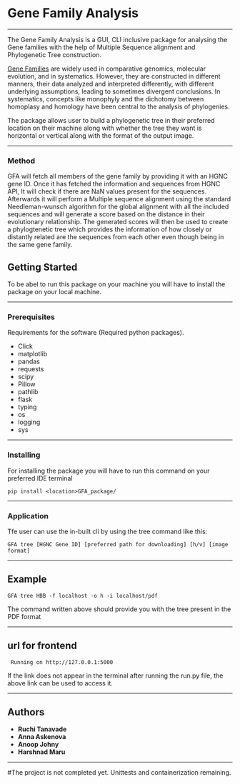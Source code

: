 # Gene Family Analysis
***
The Gene Family Analysis is a GUI, CLI inclusive package for analysing the Gene families with the help of Multiple Sequence alignment and Phylogenetic Tree construction. 

[Gene Families](https://www.ncbi.nlm.nih.gov/pmc/articles/PMC2683547/) are widely used in comparative genomics, molecular evolution, and in systematics. However, they are constructed in different manners, their data analyzed and interpreted differently, with different underlying assumptions, leading to sometimes divergent conclusions. In systematics, concepts like monophyly and the dichotomy between homoplasy and homology have been central to the analysis of phylogenies.

The package allows user to build a phylogenetic tree in their preferred location on their machine along with whether the tree they want is horizontal or vertical along with the format of the output image.
***
### Method

GFA will fetch all members of the gene family by providing it with an HGNC gene ID. Once it has fetched the information and sequences from HGNC API, It will check if there are NaN values present for the sequences. Afterwards it will perform a Multiple sequence alignment using the standard Needleman-wunsch algorithm for the global alignment with all the included sequences and will generate a score based on the distance in their evolutionary relationship. The generated scores will then be used to create a phylogtenetic tree which provides the information of how closely or distantly related are the sequences from each other even though being in the same gene family.

## Getting Started

To be abel to run this package on your machine you will have to install the package on your local machine.
***

### Prerequisites

Requirements for the software (Required python packages).
-  Click
-  matplotlib
-  pandas
-  requests
-  scipy
-  Pillow
-  pathlib
-  flask
-  typing
-  os
-  logging 
-  sys
***
### Installing

For installing the package you will have to run this command on your preferred IDE terminal

    pip install <location>GFA_package/
***
### Application

Tfe user can use the in-built cli by using the tree command like this:

    GFA tree [HGNC Gene ID] [preferred path for downloading] [h/v] [image format]
***
## Example

    GFA tree HBB -f localhost -o h -i localhost/pdf

The command written above should provide you with the tree present in the PDF format
***
## url for frontend

     Running on http://127.0.0.1:5000
If the link does not appear in the terminal after running the run.py file, the above link can be used to access it.
***

## Authors

  - **Ruchi Tanavade** 
  - **Anna Askenova** 
  - **Anoop Johny** 
  - **Harshnad Maru** 
***

#The project is not completed yet. Unittests and containerization remaining.